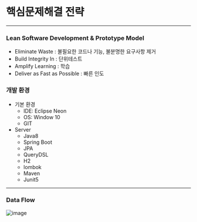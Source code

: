 # 핵심문제해결 전략

---

### Lean Software Development & Prototype Model

- Eliminate Waste : 불필요한 코드나 기능, 불분명한 요구사항 제거
- Build Integrity In : 단위테스트
- Amplify Learning : 학습
- Deliver as Fast as Possible : 빠른 인도

### 개발 환경
- 기본 환경
    - IDE: Eclipse Neon
    - OS: Window 10
    - GIT
- Server
    - Java8
    - Spring Boot
    - JPA
    - QueryDSL
    - H2
    - lombok
    - Maven
    - Junit5
---

### Data Flow

![image](https://user-images.githubusercontent.com/74831730/99898913-993eda00-2ce8-11eb-8ce2-67677e77a914.png)
